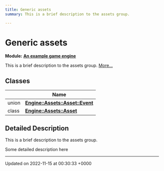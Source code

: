 ```yaml
---
title: Generic assets
summary: This is a brief description to the assets group. 

---
```


# Generic assets

**Module:** **[An example game engine](/modules/group__Engine.md)**

This is a brief description to the assets group.  [More...](#detailed-description)

## Classes

|                | Name           |
| -------------- | -------------- |
| union | **[Engine::Assets::Asset::Event](/classes/unionEngine_1_1Assets_1_1Asset_1_1Event.md)**  |
| class | **[Engine::Assets::Asset](/classes/classEngine_1_1Assets_1_1Asset.md)**  |

## Detailed Description

This is a brief description to the assets group. 

Some detailed description here 






-------------------------------

Updated on 2022-11-15 at 00:30:33 +0000